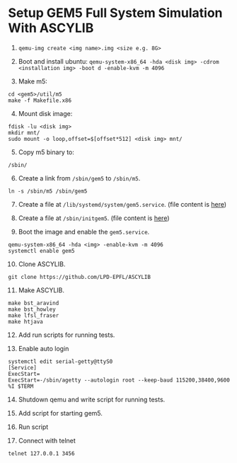 # Setup GEM5 Full System Simulation With ASCYLIB
1. `qemu-img create <img name>.img <size e.g. 8G>`

2. Boot and install ubuntu:
`qemu-system-x86_64 -hda <disk img> -cdrom <installation img> -boot d -enable-kvm -m 4096`

3. Make m5:
```
cd <gem5>/util/m5
make -f Makefile.x86
```

4. Mount disk image:
```
fdisk -lu <disk img>
mkdir mnt/
sudo mount -o loop,offset=$[offset*512] <disk img> mnt/
```

5. Copy m5 binary to:
```
/sbin/
```

6. Create a link from `/sbin/gem5` to `/sbin/m5`.
```
ln -s /sbin/m5 /sbin/gem5
```

7. Create a file at `/lib/systemd/system/gem5.service`.
(file content is [here](./init_script/gem5.service))

8. Create a file at `/sbin/initgem5`.
(file content is [here](./init_script/initgem5))

9. Boot the image and enable the `gem5.service`.
```
qemu-system-x86_64 -hda <img> -enable-kvm -m 4096
systemctl enable gem5
```

10. Clone ASCYLIB.
```
git clone https://github.com/LPD-EPFL/ASCYLIB
``` 

11. Make ASCYLIB.
```
make bst_aravind
make bst_howley
make lfsl_fraser
make htjava
```

12. Add run scripts for running tests.

13. Enable auto login
```
systemctl edit serial-getty@ttyS0
[Service]
ExecStart=
ExecStart=-/sbin/agetty --autologin root --keep-baud 115200,38400,9600 %I $TERM
```

14. Shutdown qemu and write script for running tests.

15. Add script for starting gem5.

16. Run script 

17. Connect with telnet
```
telnet 127.0.0.1 3456
```

